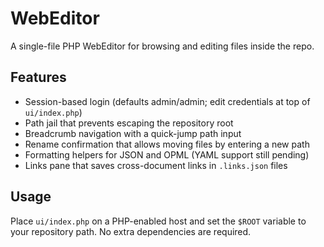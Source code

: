 # WebEditor

A single-file PHP WebEditor for browsing and editing files inside the repo.

## Features
- Session-based login (defaults admin/admin; edit credentials at top of `ui/index.php`)
- Path jail that prevents escaping the repository root
- Breadcrumb navigation with a quick-jump path input
- Rename confirmation that allows moving files by entering a new path
- Formatting helpers for JSON and OPML (YAML support still pending)
- Links pane that saves cross-document links in `.links.json` files

## Usage
Place `ui/index.php` on a PHP-enabled host and set the `$ROOT` variable to your repository path. No extra dependencies are required.
